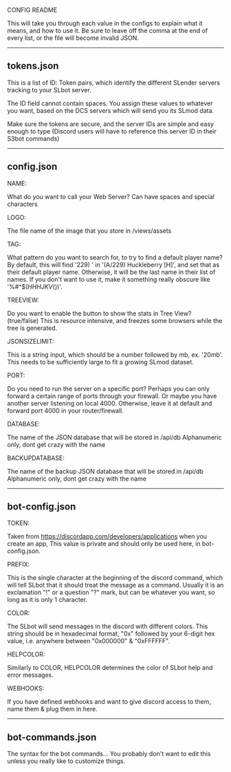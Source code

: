 CONFIG README

This will take you through each value in the configs to explain what it means, and how to use it.
Be sure to leave off the comma at the end of every list, or the file will become invalid JSON.

-----------------------
tokens.json
-----------------------

This is a list of ID: Token pairs, which identify the different SLender servers tracking to your SLbot server.

The ID field cannot contain spaces.  You assign these values to whatever you want, based on the DCS servers which will send you its SLmod data.

Make sure the tokens are secure, and the server IDs are simple and easy enough to type (Discord users will have to reference this server ID in their S3bot commands)

-----------------------
config.json
-----------------------

NAME:

What do you want to call your Web Server?
Can have spaces and special characters

LOGO:

The file name of the image that you store in /views/assets

TAG:

What pattern do you want to search for, to try to find a default player name?
By default, this will find '229) ' in '(A/229) Huckleberry [H]', and set that as their default player name.
Otherwise, it will be the last name in their list of names.
If you don't want to use it, make it something really obscure like '%#^$(*HHHJKV*())'.

TREEVIEW:

Do you want to enable the button to show the stats in Tree View? (true/false)
This is resource intensive, and freezes some browsers while the tree is generated.

JSONSIZELIMIT:

This is a string input, which should be a number followed by mb, ex. '20mb'.
This needs to be sufficiently large to fit a growing SLmod dataset.

PORT:

Do you need to run the server on a specific port?
Perhaps you can only forward a certain range of ports through your firewall.
Or maybe you have another server listening on local 4000.
Otherwise, leave it at default and forward port 4000 in your router/firewall.

DATABASE:

The name of the JSON database that will be stored in /api/db
Alphanumeric only, dont get crazy with the name

BACKUPDATABASE:

The name of the backup JSON database that will be stored in /api/db
Alphanumeric only, dont get crazy with the name

-----------------------
bot-config.json
-----------------------

TOKEN:

Taken from https://discordapp.com/developers/applications when you create an app,
This value is private and should only be used here, in bot-config.json.

PREFIX:

This is the single character at the beginning of the discord command, which will tell SLbot that it should treat the message as a command.
Usually it is an exclamation "!" or a question "?" mark, but can be whatever you want, so long as it is only 1 character.

COLOR:

The SLbot will send messages in the discord with different colors.
This string should be in hexadecimal format, "0x" followed by your 6-digit hex value,
i.e. anywhere between "0x000000" & "0xFFFFFF".

HELPCOLOR:

Similarly to COLOR, HELPCOLOR determines the color of SLbot help and error messages.

WEBHOOKS:

If you have defined webhooks and want to give discord access to them, name them & plug them in here.

-----------------------
bot-commands.json
-----------------------
The syntax for the bot commands...
You probably don't want to edit this unless you really like to customize things.
